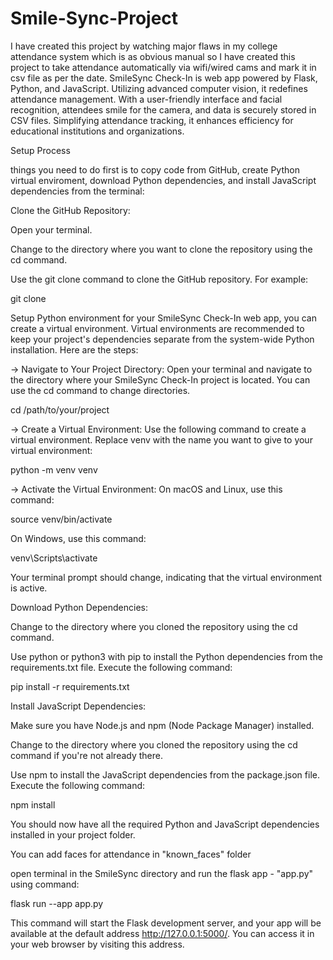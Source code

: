 # Smile-Sync-Project
I have created this project by watching major flaws in my college attendance system which is as obvious manual so I have created this project to take attendance automatically via wifi/wired cams and mark it in csv file as per the date.
SmileSync Check-In is web app powered by Flask, Python, and JavaScript. Utilizing advanced computer vision, it redefines attendance management. With a user-friendly interface and facial recognition, attendees smile for the camera, and data is securely stored in CSV files. Simplifying attendance tracking, it enhances efficiency for educational institutions and organizations.

Setup Process

things you need to do first is to copy code from GitHub, create Python virtual enviroment, download Python dependencies, and install JavaScript dependencies from the terminal:

Clone the GitHub Repository:

Open your terminal.

Change to the directory where you want to clone the repository using the cd command.

Use the git clone command to clone the GitHub repository. For example:

git clone 

Setup Python environment for your SmileSync Check-In web app, you can create a virtual environment. Virtual environments are recommended to keep your project's dependencies separate from the system-wide Python installation. Here are the steps:

-> Navigate to Your Project Directory: Open your terminal and navigate to the directory where your SmileSync Check-In project is located. You can use the cd command to change directories.

cd /path/to/your/project

-> Create a Virtual Environment: Use the following command to create a virtual environment. Replace venv with the name you want to give to your virtual environment:

python -m venv venv

-> Activate the Virtual Environment: On macOS and Linux, use this command:

source venv/bin/activate

On Windows, use this command:

venv\Scripts\activate

Your terminal prompt should change, indicating that the virtual environment is active.

Download Python Dependencies:

Change to the directory where you cloned the repository using the cd command.

Use python or python3 with pip to install the Python dependencies from the requirements.txt file. Execute the following command:

pip install -r requirements.txt

Install JavaScript Dependencies:

Make sure you have Node.js and npm (Node Package Manager) installed.

Change to the directory where you cloned the repository using the cd command if you're not already there.

Use npm to install the JavaScript dependencies from the package.json file. Execute the following command:

npm install

You should now have all the required Python and JavaScript dependencies installed in your project folder.

You can add faces for attendance in "known_faces" folder

open terminal in the SmileSync directory and run the flask app - "app.py" using command:

flask run --app app.py

This command will start the Flask development server, and your app will be available at the default address http://127.0.0.1:5000/. You can access it in your web browser by visiting this address.
